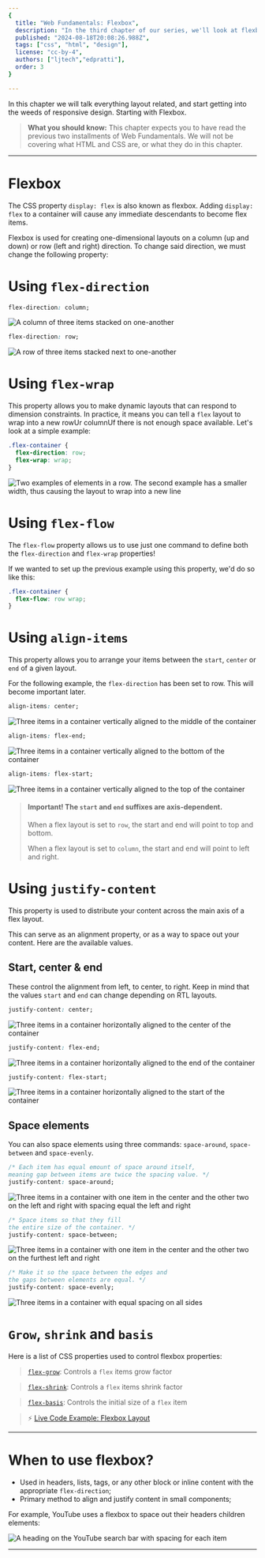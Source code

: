 ```yaml
---
{
  title: "Web Fundamentals: Flexbox",
  description: "In the third chapter of our series, we'll look at flexbox, a powerful layout feature that allows you to create responsive designs with ease.",
  published: "2024-08-18T20:08:26.988Z",
  tags: ["css", "html", "design"],
  license: "cc-by-4",
  authors: ["ljtech","edpratti"],
  order: 3
}

---
```


In this chapter we will talk everything layout related, and start getting into the weeds of responsive design. Starting with Flexbox.

> **What you should know:**
> This chapter expects you to have read the previous two installments of Web Fundamentals.
> We will not be covering what HTML and CSS are, or what they do in this chapter.

---

# Flexbox

The CSS property `display: flex` is also known as flexbox. Adding `display: flex` to a container will cause any immediate descendants to become flex items.

Flexbox is used for creating one-dimensional layouts on a column (up and down) or row (left and right) direction. To change said direction, we must change the following property:

# Using `flex-direction`

```css
flex-direction: column;
```

![A column of three items stacked on one-another](./flex-column.svg)

```css
flex-direction: row;
```

![A row of three items stacked next to one-another](./flex-row.svg)

# Using `flex-wrap`

This property allows you to make dynamic layouts that can respond to dimension constraints. In practice, it means you can tell a `flex` layout to wrap into a new rowUr columnUf there is not enough space available. Let's look at a simple example:

```css
.flex-container {
  flex-direction: row;
  flex-wrap: wrap;
}
```

![Two examples of elements in a row. The second example has a smaller width, thus causing the layout to wrap into a new line](./flex-wrap.svg)

# Using `flex-flow`

The `flex-flow` property allows us to use just one command to define both the `flex-direction` and `flex-wrap` properties!

If we wanted to set up the previous example using this property, we'd do so like this:

```css
.flex-container {
  flex-flow: row wrap;
}
```

# Using `align-items`

This property allows you to arrange your items between the `start`, `center` or `end` of a given layout.

For the following example, the `flex-direction` has been set to row. This will become important later.

```css
align-items: center;
```

![Three items in a container vertically aligned to the middle of the container](./flex-align-items-center.svg)

```css
align-items: flex-end;
```

![Three items in a container vertically aligned to the bottom of the container](./flex-align-items-end.svg)

```css
align-items: flex-start;
```

![Three items in a container vertically aligned to the top of the container](./flex-align-items-start.svg)

> #### Important! The `start` and `end` suffixes are axis-dependent.
>
> When a flex layout is set to `row`, the start and end will point to top and bottom.
>
> When a flex layout is set to `column`, the start and end will point to left and right.


# Using `justify-content`

This property is used to distribute your content across the main axis of a flex layout. 

This can serve as an alignment property, or as a way to space out your content. Here are the available values.

## Start, center & end

These control the alignment from left, to center, to right. Keep in mind that the values `start` and `end` can change depending on RTL layouts.

```css
justify-content: center;
```

![Three items in a container horizontally aligned to the center of the container](./flex-justify-center.svg)


```css
justify-content: flex-end;
```

![Three items in a container horizontally aligned to the end of the container](./flex-justify-end.svg)

```css
justify-content: flex-start;
```

![Three items in a container horizontally aligned to the start of the container](./flex-justify-start.svg)

## Space elements

You can also space elements using three commands: `space-around`, `space-between` and `space-evenly`.


```css
/* Each item has equal emount of space around itself,
meaning gap between items are twice the spacing value. */
justify-content: space-around;
```

![Three items in a container with one item in the center and the other two on the left and right with spacing equal the left and right](./flex-justify-space-around.svg)

```css
/* Space items so that they fill
the entire size of the container. */
justify-content: space-between;
```

![Three items in a container with one item in the center and the other two on the furthest left and right](./flex-justify-space-between.svg)

```css
/* Make it so the space between the edges and
the gaps between elements are equal. */
justify-content: space-evenly;
```

![Three items in a container with equal spacing on all sides](./flex-justify-space-evenly.svg)

# `Grow`, `shrink` and `basis`

Here is a list of CSS properties used to control flexbox properties: 

> [`flex-grow`](https://developer.mozilla.org/en-US/docs/Web/CSS/flex-grow): Controls a `flex` items grow factor

> [`flex-shrink`](https://developer.mozilla.org/en-US/docs/Web/CSS/flex-shrink): Controls a `flex` items shrink factor

> [`flex-basis`](https://developer.mozilla.org/en-US/docs/Web/CSS/flex-basis): Controls the initial size of a `flex` item

> ⚡ [Live Code Example: Flexbox Layout](https://codesandbox.io/s/flexbox-layout-p4cy8?file=/styles.css)


---

# When to use flexbox?

- Used in headers, lists, tags, or any other block or inline content with the appropriate `flex-direction`;
- Primary method to align and justify content in small components;

For example, YouTube uses a flexbox to space out their headers children elements:

![A heading on the YouTube search bar with spacing for each item](./youtube.png)

---